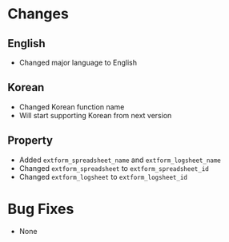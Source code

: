 Changes
=

English
-
* Changed major language to English

Korean
-
* Changed Korean function name
* Will start supporting Korean from next version

Property
-
* Added `extform_spreadsheet_name` and `extform_logsheet_name`
* Changed `extform_spreadsheet` to `extform_spreadsheet_id`
* Changed `extform_logsheet` to `extform_logsheet_id`

Bug Fixes
=
* None
